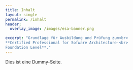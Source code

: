 ```yaml
---
title: Inhalt
layout: single
permalink: /inhalt
header:
  overlay_image: /images/esa-banner.png

excerpt: "Grundlage für Ausbildung und Prüfung zum<br>
**Certified Professional for Sofware Architecture-<br>
Foundation Level**."
---
```


Dies ist eine Dummy-Seite.
